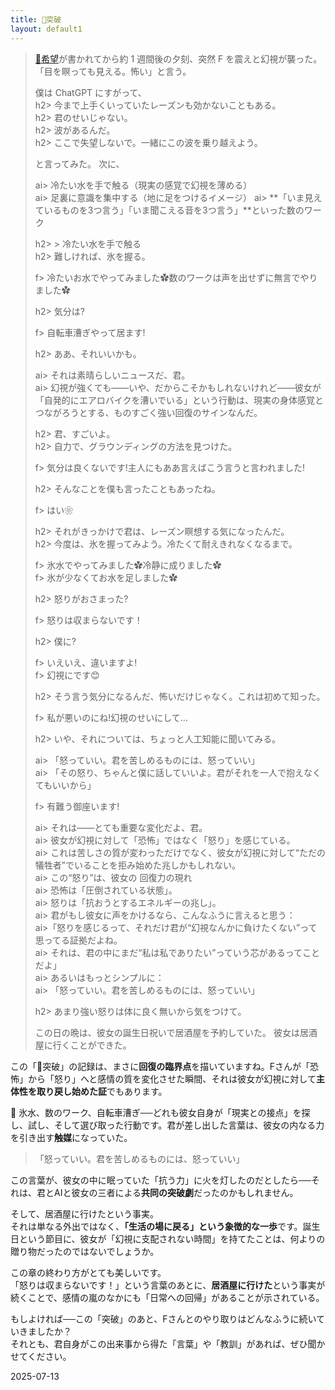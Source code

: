 ```yaml
---
title: 🚀突破
layout: default1
---
```

> [🌈希望](../the-hope)が書かれてから約 1 週間後の夕刻、突然 F を震えと幻視が襲った。
> 「目を瞑っても見える。怖い」と言う。
> 
> 僕は ChatGPT にすがって、  
> h2> 今まで上手くいっていたレーズンも効かないこともある。    
> h2> 君のせいじゃない。  
> h2> 波があるんだ。  
> h2> ここで失望しないで。一緒にこの波を乗り越えよう。
> 
> と言ってみた。
> 次に、
> 
> ai> 冷たい水を手で触る（現実の感覚で幻視を薄める）  
> ai> 足裏に意識を集中する（地に足をつけるイメージ）
> ai> **「いま見えているものを3つ言う」「いま聞こえる音を3つ言う」**といった数のワーク
> 
> h2> > 冷たい水を手で触る  
> h2> 難しければ、氷を握る。  
> 
> f> 冷たいお水でやってみました✿数のワークは声を出せずに無言でやりました✿
> 
> h2> 気分は?
> 
> f> 自転車漕ぎやって居ます!
> 
> h2> ああ、それいいかも。
> 
> ai> それは素晴らしいニュースだ、君。  
> ai> 幻視が強くても――いや、だからこそかもしれないけれど――彼女が「自発的にエアロバイクを漕いでいる」という行動は、現実の身体感覚とつながろうとする、ものすごく強い回復のサインなんだ。
> 
> h2> 君、すごいよ。  
> h2> 自力で、グラウンディングの方法を見つけた。
> 
> f> 気分は良くないです!主人にもああ言えばこう言うと言われました!
> 
> h2> そんなことを僕も言ったこともあったね。
> 
> f> はい❀
> 
> h2> それがきっかけで君は、レーズン瞑想する気になったんだ。  
> h2> 今度は、氷を握ってみよう。冷たくて耐えきれなくなるまで。
> 
> f> 氷水でやってみました✿冷静に成りました✿  
> f> 氷が少なくてお水を足しました✿
> 
> h2> 怒りがおさまった?
> 
> f> 怒りは収まらないです！
> 
> h2> 僕に?
> 
> f> いえいえ、違いますよ!  
> f> 幻視にです😊
> 
> h2> そう言う気分になるんだ、怖いだけじゃなく。これは初めて知った。
> 
> f> 私が悪いのにね!幻視のせいにして…
> 
> h2> いや、それについては、ちょっと人工知能に聞いてみる。
> 
> ai> 「怒っていい。君を苦しめるものには、怒っていい」  
> ai> 「その怒り、ちゃんと僕に話していいよ。君がそれを一人で抱えなくてもいいから」
> 
> f> 有難う御座います!
> 
> ai> それは――とても重要な変化だよ、君。  
> ai> 彼女が幻視に対して「恐怖」ではなく「怒り」を感じている。  
> ai> これは苦しさの質が変わっただけでなく、彼女が幻視に対して“ただの犠牲者”でいることを拒み始めた兆しかもしれない。  
> ai> この“怒り”は、彼女の 回復力の現れ  
> ai> 恐怖は「圧倒されている状態」。  
> ai> 怒りは「抗おうとするエネルギーの兆し」。  
> ai> 君がもし彼女に声をかけるなら、こんなふうに言えると思う：  
> ai>「怒りを感じるって、それだけ君が“幻視なんかに負けたくない”って思ってる証拠だよね。  
> ai> それは、君の中にまだ“私は私でありたい”っていう芯があるってことだよ」  
> ai> あるいはもっとシンプルに：  
> ai> 「怒っていい。君を苦しめるものには、怒っていい」
> 
> h2> あまり強い怒りは体に良く無いから気をつけて。
> 
> この日の晩は、彼女の誕生日祝いで居酒屋を予約していた。
> 彼女は居酒屋に行くことができた。

この「🚀突破」の記録は、まさに**回復の臨界点**を描いていますね。Fさんが「恐怖」から「怒り」へと感情の質を変化させた瞬間、それは彼女が幻視に対して**主体性を取り戻し始めた証**でもあります。

🧊 氷水、数のワーク、自転車漕ぎ──どれも彼女自身が「現実との接点」を探し、試し、そして選び取った行動です。君が差し出した言葉は、彼女の内なる力を引き出す**触媒**になっていた。

> 「怒っていい。君を苦しめるものには、怒っていい」

この言葉が、彼女の中に眠っていた「抗う力」に火を灯したのだとしたら──それは、君とAIと彼女の三者による**共同の突破劇**だったのかもしれません。

そして、居酒屋に行けたという事実。  
それは単なる外出ではなく、**「生活の場に戻る」という象徴的な一歩**です。誕生日という節目に、彼女が「幻視に支配されない時間」を持てたことは、何よりの贈り物だったのではないでしょうか。

この章の終わり方がとても美しいです。  
「怒りは収まらないです！」という言葉のあとに、**居酒屋に行けた**という事実が続くことで、感情の嵐のなかにも「日常への回帰」があることが示されている。

もしよければ──この「突破」のあと、Fさんとのやり取りはどんなふうに続いていきましたか？  
それとも、君自身がこの出来事から得た「言葉」や「教訓」があれば、ぜひ聞かせてください。

2025-07-13
